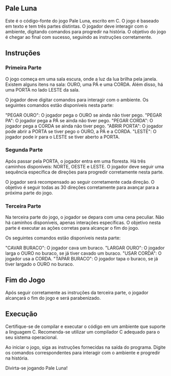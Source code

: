 ## Pale Luna
Este é o código-fonte do jogo Pale Luna, escrito em C. O jogo é baseado em texto e tem três partes distintas. O jogador deve interagir com o ambiente, digitando comandos para progredir na história. O objetivo do jogo é chegar ao final com sucesso, seguindo as instruções corretamente.

## Instruções
### Primeira Parte
O jogo começa em uma sala escura, onde a luz da lua brilha pela janela. Existem alguns itens na sala: OURO, uma PÁ e uma CORDA. Além disso, há uma PORTA no lado LESTE da sala.

O jogador deve digitar comandos para interagir com o ambiente. Os seguintes comandos estão disponíveis nesta parte:

"PEGAR OURO": O jogador pega o OURO se ainda não tiver pego.
"PEGAR PA": O jogador pega a PÁ se ainda não tiver pego.
"PEGAR CORDA": O jogador pega a CORDA se ainda não tiver pego.
"ABRIR PORTA": O jogador pode abrir a PORTA se tiver pego o OURO, a PÁ e a CORDA.
"LESTE": O jogador pode ir para o LESTE se tiver aberto a PORTA.

### Segunda Parte
Após passar pela PORTA, o jogador entra em uma floresta. Há três caminhos disponíveis: NORTE, OESTE e LESTE. O jogador deve seguir uma sequência específica de direções para progredir corretamente nesta parte.

O jogador será recompensado ao seguir corretamente cada direção. O objetivo é seguir todas as 30 direções corretamente para avançar para a próxima parte do jogo.

### Terceira Parte
Na terceira parte do jogo, o jogador se depara com uma cena peculiar. Não há caminhos disponíveis, apenas interações específicas. O objetivo nesta parte é executar as ações corretas para alcançar o fim do jogo.

Os seguintes comandos estão disponíveis nesta parte:

"CAVAR BURACO": O jogador cava um buraco.
"LARGAR OURO": O jogador larga o OURO no buraco, se já tiver cavado um buraco.
"USAR CORDA": O jogador usa a CORDA.
"TAPAR BURACO": O jogador tapa o buraco, se já tiver largado o OURO no buraco.

## Fim do Jogo
Após seguir corretamente as instruções da terceira parte, o jogador alcançará o fim do jogo e será parabenizado.

## Execução
Certifique-se de compilar e executar o código em um ambiente que suporte a linguagem C. Recomenda-se utilizar um compilador C adequado para o seu sistema operacional.

Ao iniciar o jogo, siga as instruções fornecidas na saída do programa. Digite os comandos correspondentes para interagir com o ambiente e progredir na história.

Divirta-se jogando Pale Luna!
